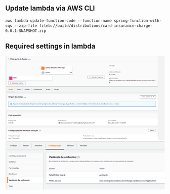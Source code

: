 ## Update lambda via AWS CLI
```
aws lambda update-function-code --function-name spring-function-with-sqs --zip-file fileb://build/distributions/card-insurance-charge-0.0.1-SNAPSHOT.zip
```

## Required settings in lambda
![image-1](image-1.png)
![image-1](image-2.png)